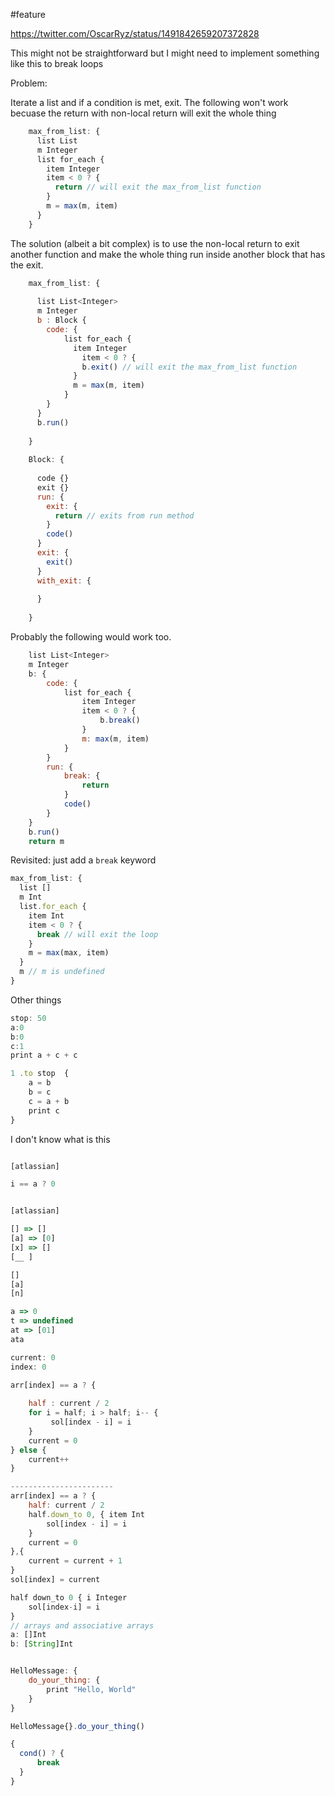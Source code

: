 #feature

https://twitter.com/OscarRyz/status/1491842659207372828

This might not be straightforward but I might need to implement something like this to break loops


Problem: 

Iterate a list and if a condition is met, exit. 
The following won't work becuase the return with non-local return will exit the whole thing

```javascript
    max_from_list: {
      list List
      m Integer
      list for_each {
        item Integer
        item < 0 ? {
          return // will exit the max_from_list function 
        }
        m = max(m, item)
      }
    }
```

The solution (albeit a bit complex) is to use the non-local return to exit another function and make the whole thing run inside another block that has the exit.
    
```javascript
    max_from_list: {
      
      list List<Integer>
      m Integer
      b : Block {
        code: {
            list for_each {
              item Integer
                item < 0 ? {
                b.exit() // will exit the max_from_list function 
              }
              m = max(m, item)
            }
        }
      }
      b.run()
    
    }
    
    Block: {
      
      code {}
      exit {}
      run: {
        exit: {
          return // exits from run method 
        }
        code()
      }
      exit: {
        exit()
      }
      with_exit: {
    
      }
    
    }
```

Probably the following would work too.

  
```javascript
    list List<Integer>
    m Integer
    b: {
        code: {
            list for_each {
                item Integer
                item < 0 ? { 
                    b.break()
                }
                m: max(m, item)
            }
        }
        run: {
            break: {
                return
            }
            code()
        }
    }
    b.run()
    return m
```


Revisited: just add a `break` keyword

```js
max_from_list: {
  list []
  m Int
  list.for_each {
    item Int
    item < 0 ? {
      break // will exit the loop 
    }
    m = max(max, item)
  }
  m // m is undefined
}
```


Other things

```js
stop: 50
a:0
b:0
c:1
print a + c + c

1 .to stop  {
    a = b
    b = c
    c = a + b
    print c
}
```

I don't know what is this

```js

[atlassian]

i == a ? 0


[atlassian]

[] => []
[a] => [0]
[x] => []
[__ ]

[]
[a]
[n]

a => 0
t => undefined
at => [01]
ata

current: 0
index: 0

```


```js
arr[index] == a ? {
    
    half : current / 2
    for i = half; i > half; i-- {
         sol[index - i] = i       
    }
    current = 0
} else {
    current++
}

-----------------------
arr[index] == a ? {
    half: current / 2 
    half.down_to 0, { item Int
        sol[index - i] = i
    }
    current = 0
},{
    current = current + 1
}
sol[index] = current

half down_to 0 { i Integer
    sol[index-i] = i
} 
// arrays and associative arrays
a: []Int
b: [String]Int


HelloMessage: {
    do_your_thing: {
        print "Hello, World"
    }
}

HelloMessage{}.do_your_thing()

```


```javascript
{
  cond() ? {
      break
  }
}
```

